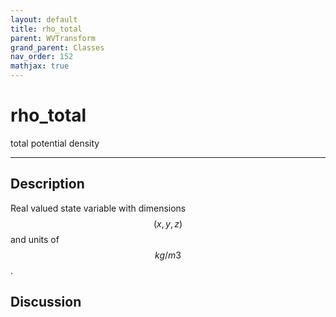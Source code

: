 ```yaml
---
layout: default
title: rho_total
parent: WVTransform
grand_parent: Classes
nav_order: 152
mathjax: true
---
```


#  rho_total

total potential density


---

## Description
Real valued state variable with dimensions $$(x,y,z)$$ and units of $$kg/m3$$.

## Discussion

